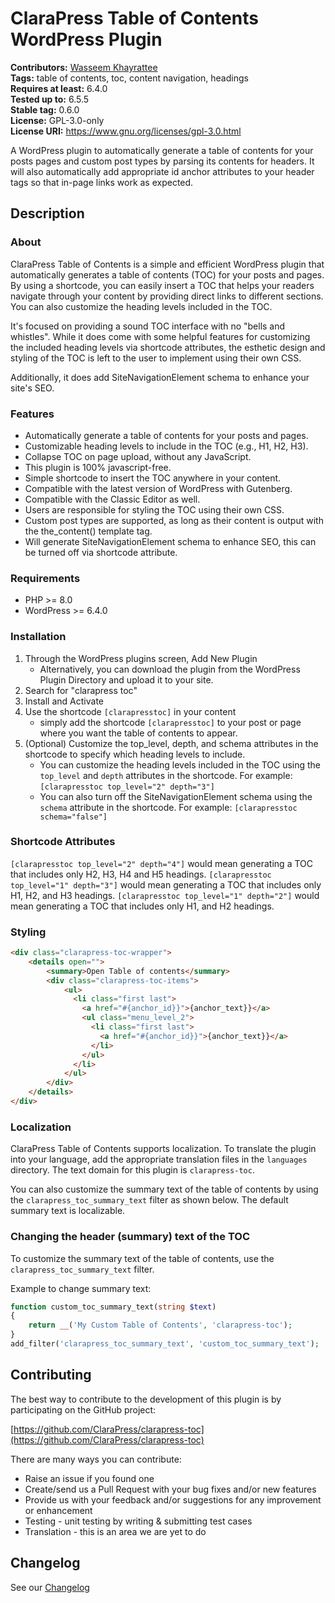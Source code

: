 # ClaraPress Table of Contents WordPress Plugin #

**Contributors:** [Wasseem Khayrattee](https://profiles.wordpress.org/wkhayrattee/)  
**Tags:** table of contents, toc, content navigation, headings   
**Requires at least:** 6.4.0  
**Tested up to:** 6.5.5  
**Stable tag:** 0.6.0  
**License:** GPL-3.0-only  
**License URI:** https://www.gnu.org/licenses/gpl-3.0.html  

A WordPress plugin to automatically generate a table of contents for your posts pages and custom post types by parsing its contents for headers. It will also automatically add appropriate id anchor attributes to your header tags so that in-page links work as expected.

## Description ##

### About ###

ClaraPress Table of Contents is a simple and efficient WordPress plugin that automatically generates a table of contents (TOC) for your posts and pages. By using a shortcode, you can easily insert a TOC that helps your readers navigate through your content by providing direct links to different sections. You can also customize the heading levels included in the TOC.

It's focused on providing a sound TOC interface with no "bells and whistles". While it does come with some helpful features for customizing the included heading levels via shortcode attributes, the esthetic design and styling of the TOC is left to the user to implement using their own CSS.

Additionally, it does add SiteNavigationElement schema to enhance your site's SEO.


### Features ###

- Automatically generate a table of contents for your posts and pages.
- Customizable heading levels to include in the TOC (e.g., H1, H2, H3).
- Collapse TOC on page upload, without any JavaScript.
- This plugin is 100% javascript-free.
- Simple shortcode to insert the TOC anywhere in your content.
- Compatible with the latest version of WordPress with Gutenberg.
- Compatible with the Classic Editor as well.
- Users are responsible for styling the TOC using their own CSS.
- Custom post types are supported, as long as their content is output with the the_content() template tag.
- Will generate SiteNavigationElement schema to enhance SEO, this can be turned off via shortcode attribute.

### Requirements ###

- PHP >= 8.0
- WordPress >= 6.4.0

### Installation ###

1) Through the WordPress plugins screen, Add New Plugin
    - Alternatively, you can download the plugin from the WordPress Plugin Directory and upload it to your site.
2) Search for "clarapress toc"
3) Install and Activate
4) Use the shortcode `[clarapresstoc]` in your content
    - simply add the shortcode `[clarapresstoc]` to your post or page where you want the table of contents to appear.
5) (Optional) Customize  the top_level, depth, and schema attributes in the shortcode to specify which heading levels to include.
    - You can customize the heading levels included in the TOC using the `top_level` and `depth` attributes in the shortcode. For example: `[clarapresstoc top_level="2" depth="3"]`
    - You can also turn off the SiteNavigationElement schema using the `schema` attribute in the shortcode. For example: `[clarapresstoc schema="false"]`

### Shortcode Attributes ###

`[clarapresstoc top_level="2" depth="4"]` would mean generating a TOC that includes only H2, H3, H4 and H5 headings.
`[clarapresstoc top_level="1" depth="3"]` would mean generating a TOC that includes only H1, H2, and H3 headings.
`[clarapresstoc top_level="1" depth="2"]` would mean generating a TOC that includes only H1, and H2 headings.

### Styling ###

```html
<div class="clarapress-toc-wrapper">
    <details open="">
        <summary>Open Table of contents</summary>
        <div class="clarapress-toc-items">
            <ul>
              <li class="first last">
                <a href="#{anchor_id}}">{anchor_text}}</a>
                <ul class="menu_level_2">
                  <li class="first last">
                    <a href="#{anchor_id}}">{anchor_text}}</a>
                  </li>
                </ul>
              </li>
            </ul>
        </div>
    </details>
</div>
```

### Localization ###

ClaraPress Table of Contents supports localization. To translate the plugin into your language, add the appropriate translation files in the `languages` directory. The text domain for this plugin is `clarapress-toc`.

You can also customize the summary text of the table of contents by using the `clarapress_toc_summary_text` filter as shown below. The default summary text is localizable.


### Changing the header (summary) text of the TOC ###

To customize the summary text of the table of contents, use the `clarapress_toc_summary_text` filter.

Example to change summary text:
```php
function custom_toc_summary_text(string $text)
{
    return __('My Custom Table of Contents', 'clarapress-toc');
}
add_filter('clarapress_toc_summary_text', 'custom_toc_summary_text');
```

## Contributing ##

The best way to contribute to the development of this plugin is by participating on the GitHub project:

[https://github.com/ClaraPress/clarapress-toc](https://github.com/ClaraPress/clarapress-toc)

There are many ways you can contribute:

* Raise an issue if you found one
* Create/send us a Pull Request with your bug fixes and/or new features
* Provide us with your feedback and/or suggestions for any improvement or enhancement
* Testing - unit testing by writing & submitting test cases
* Translation - this is an area we are yet to do

## Changelog ##

See our [Changelog](CHANGELOG.md)
